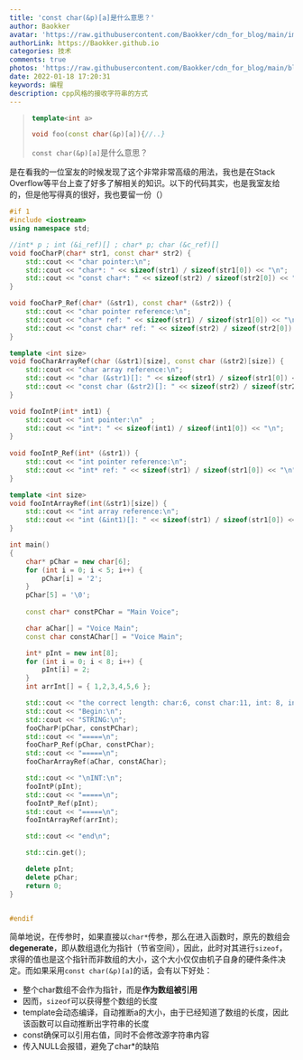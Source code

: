 ```yaml
---
title: 'const char(&p)[a]是什么意思？'
author: Baokker
avatar: 'https://raw.githubusercontent.com/Baokker/cdn_for_blog/main/img/custom/avatar.jpg'
authorLink: https://Baokker.github.io
categories: 技术
comments: true
photos: 'https://raw.githubusercontent.com/Baokker/cdn_for_blog/main/blog_imgs/pexels-akshay-mehra-7959153.jpg'
date: 2022-01-18 17:20:31
keywords: 编程
description: cpp风格的接收字符串的方式
---
```




> ```cpp
> template<int a>
> 
> void foo(const char(&p)[a]){//..}
> ```
>
> `const char(&p)[a]`是什么意思？

是在看我的一位室友的时候发现了这个非常非常高级的用法，我也是在Stack Overflow等平台上查了好多了解相关的知识。以下的代码其实，也是我室友给的，但是他写得真的很好，我也要留一份（）

```cpp
#if 1
#include <iostream>
using namespace std;

//int* p ; int (&i_ref)[] ; char* p; char (&c_ref)[]
void fooCharP(char* str1, const char* str2) {
    std::cout << "char pointer:\n";
    std::cout << "char*: " << sizeof(str1) / sizeof(str1[0]) << "\n";
    std::cout << "const char*: " << sizeof(str2) / sizeof(str2[0]) << "\n";
}

void fooCharP_Ref(char* (&str1), const char* (&str2)) {
    std::cout << "char pointer reference:\n";
    std::cout << "char* ref: " << sizeof(str1) / sizeof(str1[0]) << "\n";
    std::cout << "const char* ref: " << sizeof(str2) / sizeof(str2[0]) << "\n";
}

template <int size>
void fooCharArrayRef(char (&str1)[size], const char (&str2)[size]) {
    std::cout << "char array reference:\n";
    std::cout << "char (&str1)[]: " << sizeof(str1) / sizeof(str1[0]) << "\n";
    std::cout << "const char (&str2)[]: " << sizeof(str2) / sizeof(str2[0]) << "\n";
}

void fooIntP(int* int1) {
    std::cout << "int pointer:\n"  ;
    std::cout << "int*: " << sizeof(int1) / sizeof(int1[0]) << "\n";
}
 
void fooIntP_Ref(int* (&str1)) {
    std::cout << "int pointer reference:\n";
    std::cout << "int* ref: " << sizeof(str1) / sizeof(str1[0]) << "\n";
}

template <int size>
void fooIntArrayRef(int(&str1)[size]) {
    std::cout << "int array reference:\n";
    std::cout << "int (&int1)[]: " << sizeof(str1) / sizeof(str1[0]) << "\n";
}

int main()
{
    char* pChar = new char[6]; 
    for (int i = 0; i < 5; i++) {
        pChar[i] = '2';
    }
    pChar[5] = '\0';
   
    const char* constPChar = "Main Voice";

    char aChar[] = "Voice Main";
    const char constAChar[] = "Voice Main";

    int* pInt = new int[8];
    for (int i = 0; i < 8; i++) {
        pInt[i] = 2;
    }
    int arrInt[] = { 1,2,3,4,5,6 };

    std::cout << "the correct length: char:6, const char:11, int: 8, int array: 6\n";
    std::cout << "Begin:\n";
    std::cout << "STRING:\n";
    fooCharP(pChar, constPChar);
    std::cout << "=====\n";
    fooCharP_Ref(pChar, constPChar);
    std::cout << "=====\n";
    fooCharArrayRef(aChar, constAChar);

    std::cout << "\nINT:\n";
    fooIntP(pInt);
    std::cout << "=====\n";
    fooIntP_Ref(pInt);
    std::cout << "=====\n";
    fooIntArrayRef(arrInt);

    std::cout << "end\n";

    std::cin.get();

    delete pInt;
    delete pChar;
	return 0;
}


#endif
```



简单地说，在传参时，如果直接以`char*`传参，那么在进入函数时，原先的数组会**degenerate**，即从数组退化为指针（节省空间），因此，此时对其进行`sizeof`，求得的值也是这个指针而非数组的大小，这个大小仅仅由机子自身的硬件条件决定。而如果采用`const char(&p)[a]`的话，会有以下好处：

- 整个char数组不会作为指针，而是**作为数组被引用**
- 因而，`sizeof`可以获得整个数组的长度
- template会动态编译，自动推断a的大小，由于已经知道了数组的长度，因此该函数可以自动推断出字符串的长度
- const确保可以引用右值，同时不会修改源字符串内容
- 传入NULL会报错，避免了char*的缺陷
